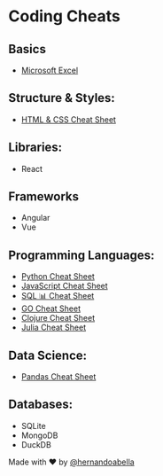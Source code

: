 # Coding Cheats

## Basics
- [Microsoft Excel](./)

## Structure & Styles:
- [HTML & CSS Cheat Sheet](html-and-css-cheatsheet.md)

## Libraries:
- React

## Frameworks
- Angular
- Vue

## Programming Languages:
- [Python Cheat Sheet](./python-cheatsheet.md)
- [JavaScript Cheat Sheet](./javascript-cheatsheet.md)
- [SQL 📊 Cheat Sheet](./sql-cheatsheet.md)
- [GO Cheat Sheet](./go-cheatsheet.md)
- [Clojure Cheat Sheet](./clojure-cheatsheet.md)
- [Julia Cheat Sheet](./)

## Data Science:
- [Pandas Cheat Sheet](./)

## Databases:
- SQLite
- MongoDB
- DuckDB

Made with ❤️ by [@hernandoabella](https://www.github.com/hernandoabella)
